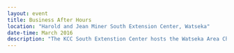 ```yaml
---
layout: event
title: Business After Hours
location: "Harold and Jean Miner South Extension Center, Watseka"
date-time: March 2016
description: "The KCC South Extenstion Center hosts the Watseka Area Chamber  of Commerce for an evening reception to celebrate the college's 50th anniversary."
---
```

